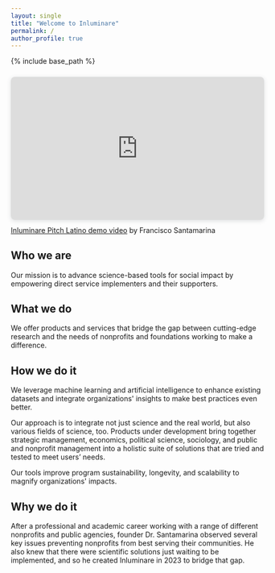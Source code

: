 ```yaml
---
layout: single
title: "Welcome to Inluminare"
permalink: /
author_profile: true
---
```


{% include base_path %}

<div style="position: relative; width: 100%; height: 0; padding-top: 56.2500%;
 padding-bottom: 0; box-shadow: 0 2px 8px 0 rgba(63,69,81,0.16); margin-top: 1.6em; margin-bottom: 0.9em; overflow: hidden;
 border-radius: 8px; will-change: transform;">
  <iframe loading="lazy" style="position: absolute; width: 100%; height: 100%; top: 0; left: 0; border: none; padding: 0;margin: 0;"
    src="https://www.canva.com/design/DAGSVuvgQvk/pS9B5CQUXKKCR7HKU9xVCQ/watch?embed" allowfullscreen="allowfullscreen" allow="fullscreen">
  </iframe>
</div>
<a href="https:&#x2F;&#x2F;www.canva.com&#x2F;design&#x2F;DAGSVuvgQvk&#x2F;pS9B5CQUXKKCR7HKU9xVCQ&#x2F;watch?utm_content=DAGSVuvgQvk&amp;utm_campaign=designshare&amp;utm_medium=embeds&amp;utm_source=link" target="_blank" rel="noopener">Inluminare Pitch Latino demo video</a> by Francisco Santamarina

## Who we are

Our mission is to advance science-based tools for social impact by empowering direct service implementers and their supporters. 

## What we do

We offer products and services that bridge the gap between cutting-edge research and the needs of nonprofits and foundations working to make a difference.

## How we do it

We leverage machine learning and artificial intelligence to enhance existing datasets and integrate organizations' insights to make best practices even better. 

Our approach is to integrate not just science and the real world, but also various fields of science, too. Products under development bring together strategic management, economics, political science, sociology, and public and nonprofit management into a holistic suite of solutions that are tried and tested to meet users’ needs.  

Our tools improve program sustainability, longevity, and scalability to magnify organizations' impacts.

## Why we do it

After a professional and academic career working with a range of different nonprofits and public agencies, founder Dr. Santamarina observed several key issues preventing nonprofits from best serving their communities. He also knew that there were scientific solutions just waiting to be implemented, and so he created Inluminare in 2023 to bridge that gap.
